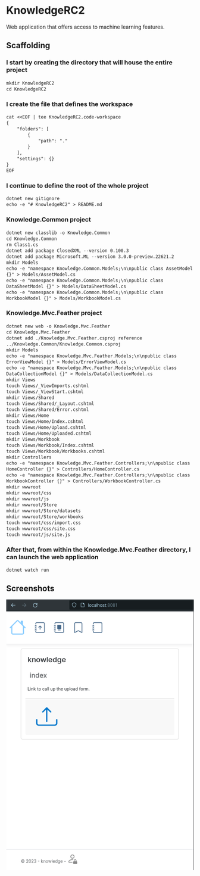 # KnowledgeRC2

Web application that offers access to machine learning features.

## Scaffolding

### I start by creating the directory that will house the entire project

```shell
mkdir KnowledgeRC2
cd KnowledgeRC2
```

### I create the file that defines the workspace

```shell
cat <<EOF | tee KnowledgeRC2.code-workspace
{
	"folders": [
		{
			"path": "."
		}
	],
	"settings": {}
}
EOF
```

### I continue to define the root of the whole project

```shell
dotnet new gitignore
echo -e "# KnowledgeRC2" > README.md
```

### Knowledge.Common project

```shell
dotnet new classlib -o Knowledge.Common
cd Knowledge.Common
rm Class1.cs
dotnet add package ClosedXML --version 0.100.3
dotnet add package Microsoft.ML --version 3.0.0-preview.22621.2
mkdir Models
echo -e "namespace Knowledge.Common.Models;\n\npublic class AssetModel {}" > Models/AssetModel.cs
echo -e "namespace Knowledge.Common.Models;\n\npublic class DataSheetModel {}" > Models/DataSheetModel.cs
echo -e "namespace Knowledge.Common.Models;\n\npublic class WorkbookModel {}" > Models/WorkbookModel.cs
```

### Knowledge.Mvc.Feather project

```shell
dotnet new web -o Knowledge.Mvc.Feather
cd Knowledge.Mvc.Feather
dotnet add ./Knowledge.Mvc.Feather.csproj reference ../Knowledge.Common/Knowledge.Common.csproj
mkdir Models
echo -e "namespace Knowledge.Mvc.Feather.Models;\n\npublic class ErrorViewModel {}" > Models/ErrorViewModel.cs
echo -e "namespace Knowledge.Mvc.Feather.Models;\n\npublic class DataCollectionModel {}" > Models/DataCollectionModel.cs
mkdir Views
touch Views/_ViewImports.cshtml
touch Views/_ViewStart.cshtml
mkdir Views/Shared
touch Views/Shared/_Layout.cshtml
touch Views/Shared/Error.cshtml
mkdir Views/Home
touch Views/Home/Index.cshtml
touch Views/Home/Upload.cshtml
touch Views/Home/Uploaded.cshtml
mkdir Views/Workbook
touch Views/Workbook/Index.cshtml
touch Views/Workbook/Workbooks.cshtml
mkdir Controllers
echo -e "namespace Knowledge.Mvc.Feather.Controllers;\n\npublic class HomeController {}" > Controllers/HomeController.cs
echo -e "namespace Knowledge.Mvc.Feather.Controllers;\n\npublic class WorkbookController {}" > Controllers/WorkbookController.cs
mkdir wwwroot
mkdir wwwroot/css
mkdir wwwroot/js
mkdir wwwroot/Store
mkdir wwwroot/Store/datasets
mkdir wwwroot/Store/workbooks
touch wwwroot/css/import.css
touch wwwroot/css/site.css
touch wwwroot/js/site.js
```

### After that, from within the Knowledge.Mvc.Feather directory, I can launch the web application

```shell
dotnet watch run
```

## Screenshots

![Knowledge-Index](screenshots/Knowledge-Home.png)
